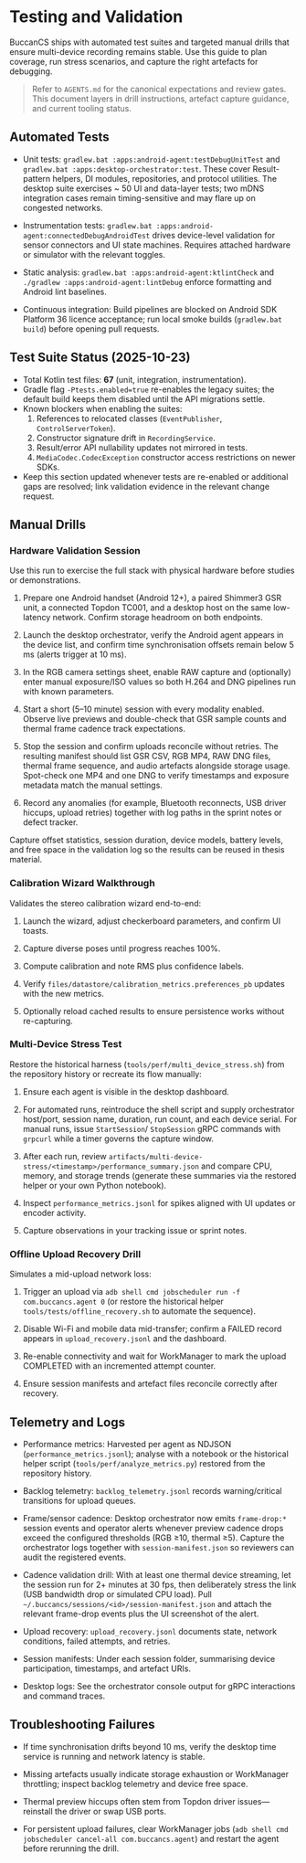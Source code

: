 # Testing and Validation

BuccanCS ships with automated test suites and targeted manual drills that ensure
multi-device recording remains stable. Use this guide to plan coverage, run
stress scenarios, and capture the right artefacts for debugging.

> Refer to `AGENTS.md` for the canonical expectations and review gates. This
> document layers in drill instructions, artefact capture guidance, and current
> tooling status.

## Automated Tests

- Unit tests: `gradlew.bat :apps:android-agent:testDebugUnitTest` and
  `gradlew.bat :apps:desktop-orchestrator:test`. These cover Result-pattern helpers, DI modules,
  repositories, and protocol utilities. The desktop suite exercises ~ 50 UI and
  data-layer tests; two mDNS integration cases remain timing-sensitive and may
  flare up on congested networks.

- Instrumentation tests: `gradlew.bat :apps:android-agent:connectedDebugAndroidTest` drives
  device-level validation for sensor connectors and UI state machines. Requires
  attached hardware or simulator with the relevant toggles.

- Static analysis: `gradlew.bat :apps:android-agent:ktlintCheck` and `./gradlew :apps:android-agent:lintDebug`
  enforce formatting and Android lint baselines.

- Continuous integration: Build pipelines are blocked on Android SDK Platform 36
  licence acceptance; run local smoke builds (`gradlew.bat build`) before
  opening pull requests.

## Test Suite Status (2025-10-23)

- Total Kotlin test files: **67** (unit, integration, instrumentation).
- Gradle flag `-Ptests.enabled=true` re-enables the legacy suites; the default
  build keeps them disabled until the API migrations settle.
- Known blockers when enabling the suites:
  1. References to relocated classes (`EventPublisher`, `ControlServerToken`).
  2. Constructor signature drift in `RecordingService`.
  3. Result/error API nullability updates not mirrored in tests.
  4. `MediaCodec.CodecException` constructor access restrictions on newer SDKs.
- Keep this section updated whenever tests are re-enabled or additional gaps are
  resolved; link validation evidence in the relevant change request.

## Manual Drills

### Hardware Validation Session

Use this run to exercise the full stack with physical hardware before studies or
demonstrations.

1. Prepare one Android handset (Android 12+), a paired Shimmer3 GSR unit, a
   connected Topdon TC001, and a desktop host on the same low-latency network.
   Confirm storage headroom on both endpoints.

2. Launch the desktop orchestrator, verify the Android agent appears in the
   device list, and confirm time synchronisation offsets remain below 5 ms
   (alerts trigger at 10 ms).

3. In the RGB camera settings sheet, enable RAW capture and (optionally) enter
   manual exposure/ISO values so both H.264 and DNG pipelines run with known
   parameters.

4. Start a short (5–10 minute) session with every modality enabled. Observe live
   previews and double-check that GSR sample counts and thermal frame cadence
   track expectations.

5. Stop the session and confirm uploads reconcile without retries. The resulting
   manifest should list GSR CSV, RGB MP4, RAW DNG files, thermal frame sequence,
   and audio artefacts alongside storage usage. Spot-check one MP4 and one DNG
   to verify timestamps and exposure metadata match the manual settings.

6. Record any anomalies (for example, Bluetooth reconnects, USB driver hiccups,
   upload retries) together with log paths in the sprint notes or defect
   tracker.

Capture offset statistics, session duration, device models, battery levels, and
free space in the validation log so the results can be reused in thesis
material.

### Calibration Wizard Walkthrough

Validates the stereo calibration wizard end-to-end:

1. Launch the wizard, adjust checkerboard parameters, and confirm UI toasts.

2. Capture diverse poses until progress reaches 100%.

3. Compute calibration and note RMS plus confidence labels.

4. Verify `files/datastore/calibration_metrics.preferences_pb` updates with the
   new metrics.

5. Optionally reload cached results to ensure persistence works without
   re-capturing.

### Multi-Device Stress Test

Restore the historical harness (`tools/perf/multi_device_stress.sh`) from the
repository history or recreate its flow manually:

1. Ensure each agent is visible in the desktop dashboard.

2. For automated runs, reintroduce the shell script and supply orchestrator
   host/port, session name, duration, run count, and each device serial. For
   manual runs, issue `StartSession`/ `StopSession` gRPC commands with `grpcurl`
   while a timer governs the capture window.

3. After each run, review
   `artifacts/multi-device-stress/<timestamp>/performance_summary.json` and
   compare CPU, memory, and storage trends (generate these summaries via the
   restored helper or your own Python notebook).

4. Inspect `performance_metrics.jsonl` for spikes aligned with UI updates or
   encoder activity.

5. Capture observations in your tracking issue or sprint notes.

### Offline Upload Recovery Drill

Simulates a mid-upload network loss:

1. Trigger an upload via
   `adb shell cmd jobscheduler run -f com.buccancs.agent 0` (or restore the
   historical helper `tools/tests/offline_recovery.sh` to automate the
   sequence).

2. Disable Wi-Fi and mobile data mid-transfer; confirm a FAILED record appears
   in `upload_recovery.jsonl` and the dashboard.

3. Re-enable connectivity and wait for WorkManager to mark the upload COMPLETED
   with an incremented attempt counter.

4. Ensure session manifests and artefact files reconcile correctly after
   recovery.

## Telemetry and Logs

- Performance metrics: Harvested per agent as NDJSON
  (`performance_metrics.jsonl`); analyse with a notebook or the historical
  helper script (`tools/perf/analyze_metrics.py`) restored from the repository
  history.

- Backlog telemetry: `backlog_telemetry.jsonl` records warning/critical
  transitions for upload queues.

- Frame/sensor cadence: Desktop orchestrator now emits `frame-drop:*` session
  events and operator alerts whenever preview cadence drops exceed the
  configured thresholds (RGB ≥10, thermal ≥5). Capture the orchestrator logs
  together with `session-manifest.json` so reviewers can audit the registered
  events.

- Cadence validation drill: With at least one thermal device streaming, let the
  session run for 2+ minutes at 30 fps, then deliberately stress the link (USB
  bandwidth drop or simulated CPU load). Pull
  `~/.buccancs/sessions/<id>/session-manifest.json` and attach the relevant
  frame-drop events plus the UI screenshot of the alert.

- Upload recovery: `upload_recovery.jsonl` documents state, network conditions,
  failed attempts, and retries.

- Session manifests: Under each session folder, summarising device
  participation, timestamps, and artefact URIs.

- Desktop logs: See the orchestrator console output for gRPC interactions and
  command traces.

## Troubleshooting Failures

- If time synchronisation drifts beyond 10 ms, verify the desktop time service
  is running and network latency is stable.

- Missing artefacts usually indicate storage exhaustion or WorkManager
  throttling; inspect backlog telemetry and device free space.

- Thermal preview hiccups often stem from Topdon driver issues—reinstall the
  driver or swap USB ports.

- For persistent upload failures, clear WorkManager jobs
  (`adb shell cmd jobscheduler cancel-all com.buccancs.agent`) and restart the
  agent before rerunning the drill.
